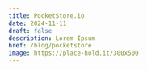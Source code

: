 ```yaml
---
title: PocketStore.io
date: 2024-11-11
draft: false
description: Lorem Ipsum
href: /blog/pocketstore
image: https://place-hold.it/300x500
---
```

